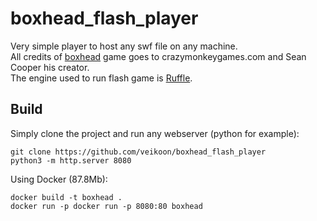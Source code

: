 # boxhead_flash_player

Very simple player to host any swf file on any machine.  
All credits of [boxhead](https://www.crazymonkeygames.com/Boxhead-2Play-Rooms.html) game goes to crazymonkeygames.com and Sean Cooper his creator.  
The engine used to run flash game is [Ruffle](https://github.com/ruffle-rs/ruffle).  

## Build


Simply clone the project and run any webserver (python for example): 
```
git clone https://github.com/veikoon/boxhead_flash_player
python3 -m http.server 8080
```

Using Docker (87.8Mb):
```
docker build -t boxhead .
docker run -p docker run -p 8080:80 boxhead
```
